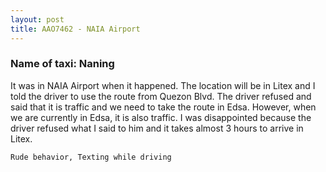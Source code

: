 ```yaml
---
layout: post
title: AAO7462 - NAIA Airport
---
```


### Name of taxi: Naning

It was in NAIA Airport when it happened. The location will be in Litex and I told the driver to use the route from Quezon Blvd. The driver refused and said that it is traffic and we need to take the route in Edsa. However, when we are currently in Edsa, it is also traffic. I was disappointed because the driver refused what I said to him and it takes almost 3 hours to arrive in Litex.

```Rude behavior, Texting while driving```
